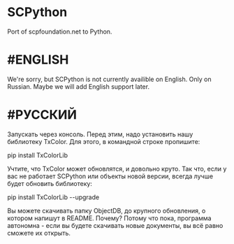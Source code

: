 # SCPython
Port of scpfoundation.net to Python.

# #ENGLISH
We're sorry, but SCPython is not currently availible on English. Only on Russian.
Maybe we will add English support later.

# #РУССКИЙ
Запускать через консоль. Перед этим, надо установить нашу библиотеку TxColor. Для этого, в командной строке пропишите:

pip install TxColorLib

Учтите, что TxColor может обновлятся, и довольно круто. Так что, если у вас не работает SCPython или объекты новой версии, всегда лучше будет обновить библиотеку:

pip install TxColorLib --upgrade

Вы можете скачивать папку ObjectDB, до крупного обновления, о котором напишут в README. Почему? Потому что пока, программа автономна - если вы будете скачивать новые документы, вы всё равно сможете их открыть.
